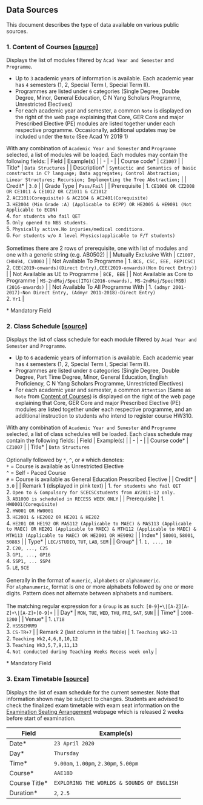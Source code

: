 ## Data Sources

This document describes the type of data available on various public sources.

<a name='content-of-courses'></a>

### 1. Content of Courses [[source]](https://wish.wis.ntu.edu.sg/webexe/owa/aus_subj_cont.main)

Displays the list of modules filtered by `Acad Year and Semester` and `Programme`.
  - Up to `3` academic years of information is available. Each academic year has `4` semesters (1, 2, Special Term I, Special Term II).
  - Programmes are listed under `6` categories (Single Degree, Double Degree, Minor, General Education, C N Yang Scholars Programme, Unrestricted Electives)
  - For each academic year and semester, a common `Note` is displayed on the right of the web page explaining that Core, GER Core and major Prescribed Elective (PE) modules are listed together under each respective programme. Occasionally, additional updates may be included under the `Note` (See Acad Yr 2019 1)

With any combination of `Academic Year and Semester` and `Programme` selected, a list of modules will be loaded. Each modules may contain the following fields:
| Field | Example(s) |
| - | - |
| Course code* | `CZ1007` |
| Title* | `Data Structures` |
| Description* | `Syntactic and Semantics of basic constructs in C? language; Data aggregates; Control Abstraction; Linear Structures; Recursion; Implementing the Tree Abstraction;` |
| Credit* | `3.0` |
| Grade Type | `Pass/Fail` |
| Prerequisite | 1. `CE1008 OR CZ2008 OR CE1011 & CE1012 OR CZ1011 & CZ1012`<br>2. `AC2101(Corequisite) & AC2104 & AC2401(Corequisite)`<br>3. `HE2004 (Min Grade :A) (Applicable to ECPP) OR HE2005 & HE9091 (Not Applicable to ECON)`<br>4. `for students who fail QET`<br>5. `Only opened to NBS students.`<br>5. `Physically active.No injuries/medical conditions.`<br>6. `For students w/o A level Physics(applicable to F/T students)`<br><br>Sometimes there are 2 rows of prerequisite, one with list of modules and one with a generic string (e.g. AB0502) |
| Mutually Exclusive With | `CZ1007, CH0494, CV0003` |
| Not Available To Programme | 1. `BCG, CSC, EEE, REP(CSC)`<br>2. `CEE(2019-onwards)(Direct Entry),CEE(2019-onwards)(Non Direct Entry))` |
| Not Available as UE to Programme | `BCE, EEE` |
| Not Available as Core to Programme | `MS-2ndMaj/Spec(ITG)(2016-onwards), MS-2ndMaj/Spec(MSB)(2016-onwards)` |
| Not Available To All Programme With | 1. `(admyr 2001-2017)-Non Direct Entry, (Admyr 2011-2018)-Direct Entry)`<br>2. `Yr1` |

\* Mandatory Field

### 2. Class Schedule [[source]](https://wish.wis.ntu.edu.sg/webexe/owa/aus_schedule.main)

Displays the list of class schedule for each module filtered by `Acad Year and Semester` and `Programme`.
  - Up to `6` academic years of information is available. Each academic year has `4` semesters (1, 2, Special Term I, Special Term II).
  - Programmes are listed under `8` categories (Single Degree, Double Degree, Part Time Degree, Minor, General Education, English Proficiency, C N Yang Scholars Programme, Unrestricted Electives)
  - For each academic year and semester, a common `Attention` (Same as `Note` from [Content of Courses](#content-of-courses)) is displayed on the right of the web page explaining that Core, GER Core and major Prescribed Elective (PE) modules are listed together under each respective programme, and an additional instruction to students who intend to register course HW310.

With any combination of `Academic Year and Semester` and `Programme` selected, a list of class schedules will be loaded. Each class schedule may contain the following fields:
| Field | Example(s) |
| - | - |
| Course code* | `CZ1007` |
| Title* | `Data Structures` <br><br>Optionally followed by `*`, `^`, or `#` which denotes:<br>`*` = Course is available as Unrestricted Elective<br>`^` = Self - Paced Course<br>`#` = Course is available as General Education Prescribed Elective |
| Credit* | `3.0` |
| Remark 1 (displayed in pink text) | 1. `for students who fail QET`<br>2. `Open to & Compulsory for SCECSCstudents from AY2011-12 only.`<br>3. `AB1000 is scheduled in RECESS WEEK ONLY` |
| Prerequisite | 1. `HW0001(Corequisite)`<br>2. `HW001 OR HW0001`<br>3. `HE2001 & HE2002 OR HE201 & HE202`<br>4. `HE201 OR HE192 OR MAS112 (Applicable to MAEC) & MAS113 (Applicable to MAEC) OR HE201 (Applicable to MAEC) & MTH112 (Applicable to MAEC) & MTH113 (Applicable to MAEC) OR HE2001 OR HE9092` |
| Index* | `58001`, `58001`, `50883` |
| Type* | `LEC/STUDIO`, `TUT`, `LAB`, `SEM` |
| Group* | 1. `1, ..., 10`<br>2. `C20, ..., C25`<br>3. `GP1, ..., GP16`<br>4. `SSP1, ... SSP4`<br>5. `LE`, `SCE`<br><br>Generally in the format of `numeric`, `alphabets` or `alphanumeric`.<br>For `alphanumeric`, format is one or more alphabets followed by one or more digits. Pattern does not alternate between alphabets and numbers.<br><br>The matching regular expression for a `Group` is as such: `[0-9]+\|[A-Z][A-Z]+\|[A-Z]+[0-9]+` |
| Day* | `MON`, `TUE`, `WED`, `THU`, `FRI`, `SAT`, `SUN` |
| Time* | `1000-1200` |
| Venue* | 1. `LT18`<br>2. `HSSSEMRM9`<br>3. `CS-TR+7` |
| Remark 2 (last column in the table) | 1. `Teaching Wk2-13`<br>2. `Teaching Wk2,4,6,8,10,12`<br>3. `Teaching Wk3,5,7,9,11,13`<br>4. `Not conducted during Teaching Weeks Recess week only` |

\* Mandatory Field

### 3. Exam Timetable [[source]](https://wis.ntu.edu.sg/webexe/owa/exam_timetable_und.main)

Displays the list of exam schedule for the current semester. Note that information shown may be subject to changes. Students are advised to check the finalized exam timetable with exam seat information on the [Examination Seating Arrangement](https://www.ntu.edu.sg/Students/Undergraduate/AcademicServices/Examination/Pages/ExamSeatingArrangements.aspx) webpage which is released 2 weeks before start of examination.

| Field | Example(s) |
| - | - |
| Date* | `23 April 2020` |
| Day* | `Thursday` |
| Time* | `9.00am`, `1.00pm`, `2.30pm`, `5.00pm` |
| Course* | `AAE18D` |
| Course Title* | `EXPLORING THE WORLDS & SOUNDS OF ENGLISH` |
| Duration* | `2`, `2.5` |